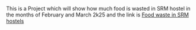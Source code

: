  This is a Project which will show how much food is wasted in SRM hostel in the months of February and March 2k25
and the link is [Food waste in SRM hostels](https://food-security-waste-management.vercel.app/)
